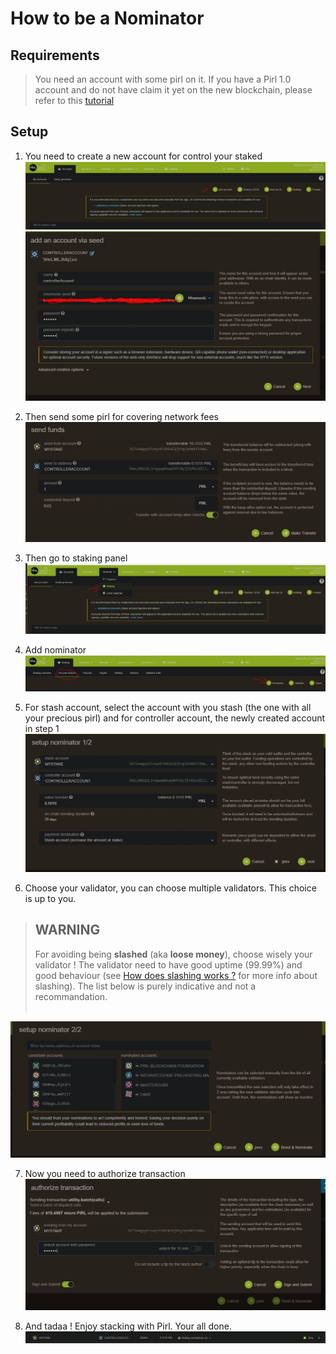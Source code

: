 # How to be a Nominator

## Requirements
>
>You need an account with some pirl on it. If you have a Pirl 1.0 account and do not have claim it yet on the new blockchain, please refer to this [tutorial](https://docs.pirl.io/migrate/claims_coins.html) 
>

## Setup
1) You need to create a new account for control your staked
![Nominate](media/Nominate_1.JPG)
![Nominate](media/Nominate_2.JPG)

2) Then send some pirl for covering network fees
![Nominate](media/Nominate_2bis.JPG)

3) Then go to staking panel
![Nominate](media/Nominate_3.JPG)

4) Add nominator
![Nominate](media/Nominate_4.JPG)

5) For stash account, select the account with you stash (the one with all your precious pirl) and for controller account, the newly created account in step 1
![Nominate](media/Nominate_5.JPG)

6) Choose your validator, you can choose multiple validators. This choice is up to you. 

> ## WARNING
> For avoiding being <strong>slashed</strong> (aka <strong>loose money</strong>), choose wisely your validator !
> The validator need to have good uptime (99.99%) and good behaviour (see [How does slashing works ?](https://docs.pirl.io/migrate/in_brief.html#how-does-slashing-works-) for more info about slashing).
> The list below is purely indicative and not a recommandation.
><br></br>

![Nominate](media/Nominate_6.JPG)

7) Now you need to authorize transaction
![Nominate](media/Nominate_7.JPG)

8) And tadaa ! Enjoy stacking with Pirl. Your all done.
![Nominate](media/Nominate_8.JPG)